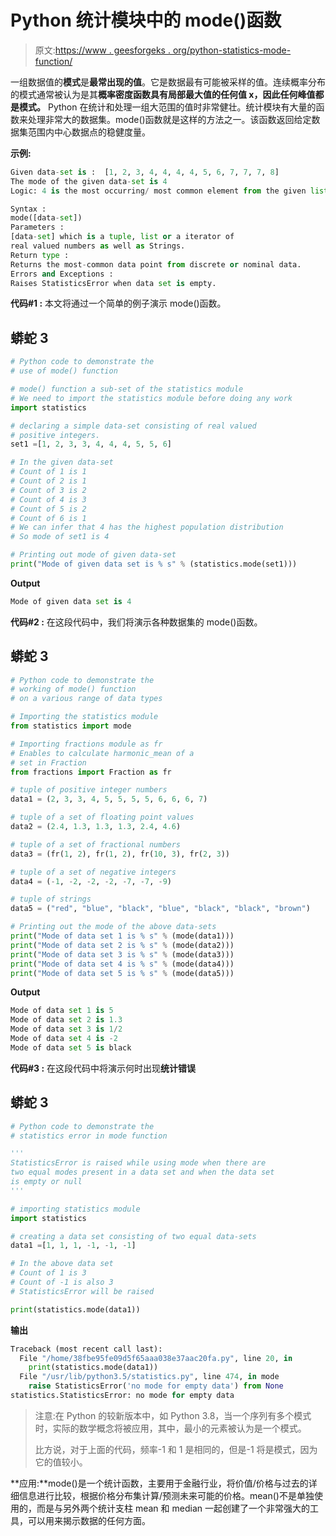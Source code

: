 # Python 统计模块中的 mode()函数

> 原文:[https://www . geesforgeks . org/python-statistics-mode-function/](https://www.geeksforgeeks.org/python-statistics-mode-function/)

一组数据值的**模式**是**最常出现的值**。它是数据最有可能被采样的值。连续概率分布的模式通常被认为是其**概率密度函数具有局部最大值的任何值 x，因此任何峰值都是模式。**
Python 在统计和处理一组大范围的值时非常健壮。统计模块有大量的函数来处理非常大的数据集。mode()函数就是这样的方法之一。该函数返回给定数据集范围内中心数据点的稳健度量。

**示例:**

```py
Given data-set is :  [1, 2, 3, 4, 4, 4, 4, 5, 6, 7, 7, 7, 8]
The mode of the given data-set is 4
Logic: 4 is the most occurring/ most common element from the given list 
```

```py
Syntax :
mode([data-set])
Parameters : 
[data-set] which is a tuple, list or a iterator of 
real valued numbers as well as Strings.
Return type : 
Returns the most-common data point from discrete or nominal data.
Errors and Exceptions : 
Raises StatisticsError when data set is empty.
```

**代码#1 :** 本文将通过一个简单的例子演示 mode()函数。

## 蟒蛇 3

```py
# Python code to demonstrate the
# use of mode() function

# mode() function a sub-set of the statistics module
# We need to import the statistics module before doing any work
import statistics

# declaring a simple data-set consisting of real valued
# positive integers.
set1 =[1, 2, 3, 3, 4, 4, 4, 5, 5, 6]

# In the given data-set
# Count of 1 is 1
# Count of 2 is 1
# Count of 3 is 2
# Count of 4 is 3
# Count of 5 is 2
# Count of 6 is 1
# We can infer that 4 has the highest population distribution
# So mode of set1 is 4

# Printing out mode of given data-set
print("Mode of given data set is % s" % (statistics.mode(set1)))
```

**Output**

```py
Mode of given data set is 4
```

**代码#2 :** 在这段代码中，我们将演示各种数据集的 mode()函数。

## 蟒蛇 3

```py
# Python code to demonstrate the
# working of mode() function
# on a various range of data types

# Importing the statistics module
from statistics import mode

# Importing fractions module as fr
# Enables to calculate harmonic_mean of a
# set in Fraction
from fractions import Fraction as fr

# tuple of positive integer numbers
data1 = (2, 3, 3, 4, 5, 5, 5, 5, 6, 6, 6, 7)

# tuple of a set of floating point values
data2 = (2.4, 1.3, 1.3, 1.3, 2.4, 4.6)

# tuple of a set of fractional numbers
data3 = (fr(1, 2), fr(1, 2), fr(10, 3), fr(2, 3))

# tuple of a set of negative integers
data4 = (-1, -2, -2, -2, -7, -7, -9)

# tuple of strings
data5 = ("red", "blue", "black", "blue", "black", "black", "brown")

# Printing out the mode of the above data-sets
print("Mode of data set 1 is % s" % (mode(data1)))
print("Mode of data set 2 is % s" % (mode(data2)))
print("Mode of data set 3 is % s" % (mode(data3)))
print("Mode of data set 4 is % s" % (mode(data4)))
print("Mode of data set 5 is % s" % (mode(data5)))
```

**Output**

```py
Mode of data set 1 is 5
Mode of data set 2 is 1.3
Mode of data set 3 is 1/2
Mode of data set 4 is -2
Mode of data set 5 is black
```

**代码#3 :** 在这段代码中将演示何时出现**统计错误**

## 蟒蛇 3

```py
# Python code to demonstrate the 
# statistics error in mode function

'''
StatisticsError is raised while using mode when there are
two equal modes present in a data set and when the data set
is empty or null
'''

# importing statistics module
import statistics

# creating a data set consisting of two equal data-sets
data1 =[1, 1, 1, -1, -1, -1]

# In the above data set
# Count of 1 is 3
# Count of -1 is also 3
# StatisticsError will be raised

print(statistics.mode(data1))
```

**输出**

```py
Traceback (most recent call last):
  File "/home/38fbe95fe09d5f65aaa038e37aac20fa.py", line 20, in 
    print(statistics.mode(data1))
  File "/usr/lib/python3.5/statistics.py", line 474, in mode
    raise StatisticsError('no mode for empty data') from None
statistics.StatisticsError: no mode for empty data
```

> 注意:在 Python 的较新版本中，如 Python 3.8，当一个序列有多个模式时，实际的数学概念将被应用，其中，最小的元素被认为是一个模式。
> 
> 比方说，对于上面的代码，频率-1 和 1 是相同的，但是-1 将是模式，因为它的值较小。

**应用:**mode()是一个统计函数，主要用于金融行业，将价值/价格与过去的详细信息进行比较，根据价格分布集计算/预测未来可能的价格。mean()不是单独使用的，而是与另外两个统计支柱 mean 和 median 一起创建了一个非常强大的工具，可以用来揭示数据的任何方面。
